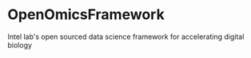 # OpenOmicsFramework
Intel lab's open sourced data science framework for accelerating digital biology
